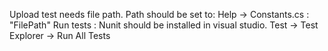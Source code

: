 Upload test needs file path.
Path should be set to:  Help -> Constants.cs : "FilePath"
Run tests : Nunit should be installed in visual studio.  Test -> Test Explorer -> Run All Tests
